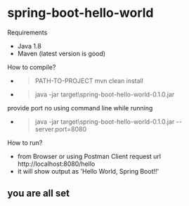# spring-boot-hello-world

Requirements
- Java 1.8
- Maven (latest version is good)


How to compile?
- >PATH-TO-PROJECT mvn clean install
- >java -jar target\spring-boot-hello-world-0.1.0.jar

provide port no using command line while running
- >java -jar target\spring-boot-hello-world-0.1.0.jar --server.port=8080

How to run?
- from Browser or using Postman Client request url http://localhost:8080/hello
- it will show output as 'Hello World, Spring Boot!!'

you are all set
-



